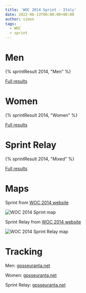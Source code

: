 ```yaml
---
title: 'WOC 2014 Sprint - Italy'
date: 2022-06-13T00:00:00+00:00
author: simon
tags:
  - WOC
  - sprint
---
```


<!--more-->

# Men

{% sprintResult 2014, "Men" %}

[Full results](https://www.maprunner.co.uk/wocdb/woc/2014/men/sprint)

# Women

{% sprintResult 2014, "Women" %}

[Full results](https://www.maprunner.co.uk/wocdb/woc/2014/women/sprint)

# Sprint Relay

{% sprintResult 2014, "Mixed" %}

[Full results](https://www.maprunner.co.uk/wocdb/woc/2014/mixed/sprintrelay)

# Maps

Sprint from [WOC 2014 website](http://www.woc2014.info/live-woc.php?data=05072014pm)

<img id="map-image" src="/images/sprints/WOC2014-M.jpg" alt="WOC 2014 Sprint map">

Sprint Relay from [WOC 2014 website](http://www.woc2014.info/live-woc.php?data=07072014)

<img id="map-image" src="/images/sprints/WOC2014-SR.jpg" alt="WOC 2014 Sprint Relay map">

# Tracking

Men: [gpsseuranta.net](http://www.tulospalvelu.fi/gps/2014wocsprintM/)

Women: [gpsseuranta.net](http://www.tulospalvelu.fi/gps/2014wocsprintW/)

Sprint Relay: [gpsseuranta.net](http://www.tulospalvelu.fi/gps/2014wocsrelay1/)
